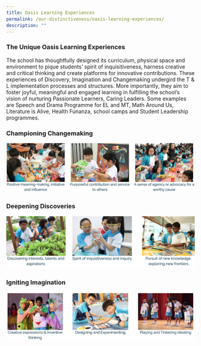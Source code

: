 ```yaml
---
title: Oasis Learning Experiences
permalink: /our-distinctiveness/oasis-learning-experiences/
description: ""
---
```

### The Unique Oasis Learning Experiences

The school has thoughtfully designed its curriculum, physical space and environment to pique students’ spirit of inquisitiveness, harness creative and critical thinking and create platforms for innovative contributions. These experiences of Discovery, Imagination and Changemaking undergird the T & L implementation processes and structures. More importantly, they aim to foster joyful, meaningful and engaged learning in fulfilling the school’s vision of nurturing Passionate Learners, Caring Leaders. Some examples are Speech and Drama Programme for EL and MT, Math Around Us, Literature is Alive, Health Funanza, school camps and Student Leadership programmes.

### Championing Changemaking

![](/images/learning%20experience%201.png)

### Deepening Discoveries

![](/images/learning%20experience%202.png)

### Igniting Imagination
![](/images/learning%20experience%203.png)